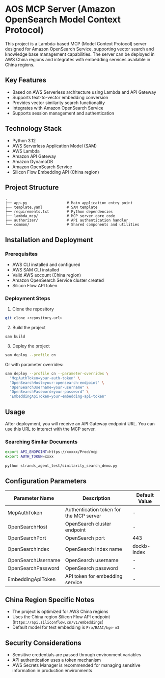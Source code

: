 # AOS MCP Server (Amazon OpenSearch Model Context Protocol)

This project is a Lambda-based MCP (Model Context Protocol) server designed for Amazon OpenSearch Service, supporting vector search and knowledge base management capabilities. The server can be deployed in AWS China regions and integrates with embedding services available in China regions.

## Key Features

- Based on AWS Serverless architecture using Lambda and API Gateway
- Supports text-to-vector embedding conversion
- Provides vector similarity search functionality
- Integrates with Amazon OpenSearch Service
- Supports session management and authentication

## Technology Stack

- Python 3.12
- AWS Serverless Application Model (SAM)
- AWS Lambda
- Amazon API Gateway
- Amazon DynamoDB
- Amazon OpenSearch Service
- Silicon Flow Embedding API (China region)

## Project Structure

```
.
├── app.py                  # Main application entry point
├── template.yaml           # SAM template
├── requirements.txt        # Python dependencies
├── lambda_mcp/             # MCP server core code
├── authorizer/             # API authentication handler
└── common/                 # Shared components and utilities
```

## Installation and Deployment

### Prerequisites

- AWS CLI installed and configured
- AWS SAM CLI installed
- Valid AWS account (China region)
- Amazon OpenSearch Service cluster created
- Silicon Flow API token

### Deployment Steps

1. Clone the repository

```bash
git clone <repository-url>
```

2. Build the project

```bash
sam build
```

3. Deploy the project

```bash
sam deploy --profile cn
```

Or with parameter overrides:

```bash
sam deploy --profile cn --parameter-overrides \
  "McpAuthToken=your-auth-token" \
  "OpenSearchHost=your-opensearch-endpoint" \
  "OpenSearchUsername=your-username" \
  "OpenSearchPassword=your-password" \
  "EmbeddingApiToken=your-embedding-api-token"
```

## Usage

After deployment, you will receive an API Gateway endpoint URL. You can use this URL to interact with the MCP server.

### Searching Similar Documents

```bash
export API_ENDPOINT=https://xxxxx/Prod/mcp
export AUTH_TOKEN=xxxx
    
python strands_agent_test/similarity_search_demo.py
```

## Configuration Parameters

| Parameter Name | Description | Default Value |
|----------------|-------------|---------------|
| McpAuthToken | Authentication token for the MCP server | - |
| OpenSearchHost | OpenSearch cluster endpoint | - |
| OpenSearchPort | OpenSearch port | 443 |
| OpenSearchIndex | OpenSearch index name | dockb-index |
| OpenSearchUsername | OpenSearch username | - |
| OpenSearchPassword | OpenSearch password | - |
| EmbeddingApiToken | API token for embedding service | - |

## China Region Specific Notes

- The project is optimized for AWS China regions
- Uses the China region Silicon Flow API endpoint (`https://api.siliconflow.cn/v1/embeddings`)
- Default model for text embedding is `Pro/BAAI/bge-m3`

## Security Considerations

- Sensitive credentials are passed through environment variables
- API authentication uses a token mechanism
- AWS Secrets Manager is recommended for managing sensitive information in production environments



